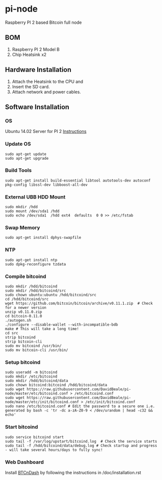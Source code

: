 # pi-node
Raspberry PI 2 based Bitcoin full node

## BOM
1. Raspberry PI 2 Model B
2. Chip Heatsink x2

## Hardware Installation

1. Attach the Heatsink to the CPU and 
2. Insert the SD card.
3. Attach network and power cables.


## Software Installation

### OS
Ubuntu 14.02 Server for PI 2 [Instructions](http://blog.bobbyallen.me/2015/05/17/setting-up-and-running-a-server-with-ubuntu-server-14-04-on-raspberry-pi-2/)

### Update OS
```shell
sudo apt-get update
sudo apt-get upgrade
```

### Build Tools
```shell
sudo apt-get install build-essential libtool autotools-dev autoconf pkg-config libssl-dev libboost-all-dev
```

### External UBB HDD Mount
```shell
sudo mkdir /hdd
sudo mount /dev/sda1 /hdd
sudo echo /dev/sda1  /hdd ext4  defaults  0 0 >> /etc/fstab
```

### Swap Memory
```shell
sudo apt-get install dphys-swapfile
```

### NTP
```shell
sudo apt-get install ntp
sudo dpkg-reconfigure tzdata
```

### Compile bitcoind
```shell
sudo mkdir /hdd/bitcoind
sudo mkdir /hdd/bitcoind/src
sudo chown ubuntu:ubuntu /hdd/bitcoind/src
cd /hdd/bitcoind/src
wget https://github.com/bitcoin/bitcoin/archive/v0.11.1.zip  # Check for a newer version
unzip v0.11.0.zip
cd bitcoin-0.11.0
./autogen.sh
./configure --disable-wallet --with-incompatible-bdb
make # This will take a long time!
cd src
strip bitcoind
strip bitcoin-cli
sudo mv bitcoind /usr/bin/
sudo mv bitcoin-cli /usr/bin/
```

### Setup bitcoind
```shell
sudo useradd -m bitcoind
sudo mkdir /etc/bitcoind
sudo mkdir /hdd/bitcoind/data
sudo chown bitcoind:bitcoind /hdd/bitcoind/data
sudo wget https://raw.githubusercontent.com/DavidBeale/pi-node/master/etc/bitcoind.conf > /etc/bitcoind.conf
sudo wget https://raw.githubusercontent.com/DavidBeale/pi-node/master/etc/init/bitcoind.conf > /etc/init/bitcoind.conf
sudo nano /etc/bitcoind.conf # Edit the password to a secure one i.e. generated by bash -c 'tr -dc a-zA-Z0-9 < /dev/urandom | head -c32 && echo'
```

### Start bitcoind
```shell
sudo service bitcoind start
sudo tail -f /var/log/upstart/bitcoind.log  # Check the service starts
sudo tail -f /hdd/bitcoind/data/debug.log # Check startup and progress - will take several hours/days to fully sync!
```
### Web Dashboard
Install [BTCnDash](https://bitbucket.org/mattdoiron/btcndash) by following the instructions in /doc/installation.rst
